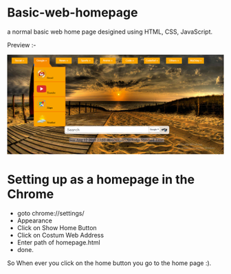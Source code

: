 # Basic-web-homepage
a normal basic web home page desigined using HTML, CSS, JavaScript.

Preview :-

![Preview Image](https://github.com/ddrohit/Basic-web-homepage/blob/master/homepage.PNG)

# Setting up as a homepage in the Chrome 
+ goto chrome://settings/
+ Appearance 
+ Click on Show Home Button 
+ Click on Costum Web Address
+ Enter path of homepage.html
+ done.

So When ever you click on the home button you go to the home page :).
